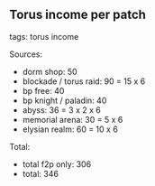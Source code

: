 ## Torus income per patch
tags: torus income

Sources:
- dorm shop: 50
- blockade / torus raid: 90 = 15 x 6
- bp free: 40
- bp knight / paladin: 40
- abyss: 36 = 3 x 2 x 6
- memorial arena: 30 = 5 x 6
- elysian realm: 60 = 10 x 6

Total:
- total f2p only: 306
- total: 346